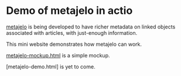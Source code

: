 # Demo of metajelo in actio

[metajelo](https://github.com/labordynamicsinstitute/metajelo) is being developed to have richer metadata on linked objects associated with articles, with just-enough information. 

This mini website demonstrates how metajelo can work.

[metajelo-mockup.html](metajelo-mockup.html) is a simple mockup.

[metajelo-demo.html] is yet to come.